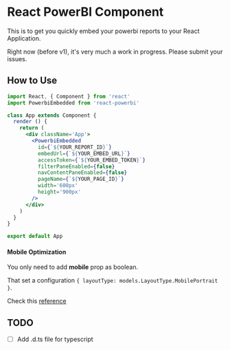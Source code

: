 # React PowerBI Component

This is to get you quickly embed your powerbi reports to your React Application.

Right now (before v1), it's very much a work in progress.  Please submit your issues.

## How to Use

```jsx
import React, { Component } from 'react'
import PowerbiEmbedded from 'react-powerbi'

class App extends Component {
  render () {
    return (
      <div className='App'>
        <PowerbiEmbedded
          id={`${YOUR_REPORT_ID}`}
          embedUrl={`${YOUR_EMBED_URL}`}
          accessToken={`${YOUR_EMBED_TOKEN}`}
          filterPaneEnabled={false}
          navContentPaneEnabled={false}
          pageName={`${YOUR_PAGE_ID}`}
          width='600px'
          height='900px'
        />
      </div>
    )
  }
}

export default App
```
#### Mobile Optimization
  You only need to add **mobile** prop as boolean. 

  That set a configuration `{ layoutType: models.LayoutType.MobilePortrait }`.

  Check this [reference](https://github.com/Microsoft/PowerBI-JavaScript/wiki/Embed-For-Mobile)


## TODO
- [ ] Add .d.ts file for typescript
